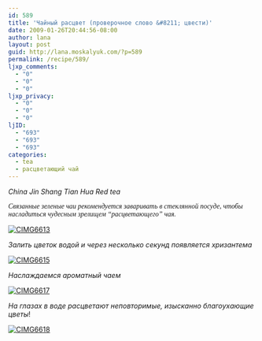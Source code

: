 ```yaml
---
id: 589
title: 'Чайный расцвет (проверочное слово &#8211; цвести)'
date: 2009-01-26T20:44:56-08:00
author: lana
layout: post
guid: http://lana.moskalyuk.com/?p=589
permalink: /recipe/589/
ljxp_comments:
  - "0"
  - "0"
  - "0"
ljxp_privacy:
  - "0"
  - "0"
  - "0"
ljID:
  - "693"
  - "693"
  - "693"
categories:
  - tea
  - расцветающий чай
---
```

_China Jin Shang Tian Hua Red tea_

_<span id="article" class="p1"><span style="font-family: verdana">Связанные зеленые чаи рекомендуется заваривать в стеклянной посуде, чтобы насладиться чудесным зрелищем &#8220;расцветающего&#8221; чая. </span></span>_

<a class="flickr-image" title="CIMG6613" rel="flickr-mgr" href="http://www.flickr.com/photos/67405678@N00/3229776855/"><img class="flickr-large" longdesc="http://farm4.static.flickr.com/3471/3229776855_5f9875482a_o.jpg" src="http://farm4.static.flickr.com/3471/3229776855_fec4bb855d.jpg" alt="CIMG6613" /></a>

_Залить цветок водой и через несколько секунд появляется хризантема_

<a class="flickr-image" title="CIMG6615" rel="flickr-mgr" href="http://www.flickr.com/photos/67405678@N00/3230637642/"><img class="flickr-large" longdesc="http://farm4.static.flickr.com/3265/3230637642_2f73dea91a_o.jpg" src="http://farm4.static.flickr.com/3265/3230637642_f679fa1c11.jpg" alt="CIMG6615" /></a>

_Наслаждаемся ароматный чаем_

<a class="flickr-image" title="CIMG6617" rel="flickr-mgr" href="http://www.flickr.com/photos/67405678@N00/3229802427/"><img class="flickr-large" longdesc="http://farm4.static.flickr.com/3304/3229802427_a6442ff020_o.jpg" src="http://farm4.static.flickr.com/3304/3229802427_f4cbeb6379.jpg" alt="CIMG6617" /></a>

_На глазах в воде расцветают неповторимые, изысканно благоухающие цветы_!

<a class="flickr-image" title="CIMG6618" rel="flickr-mgr" href="http://www.flickr.com/photos/67405678@N00/3230656720/"><img class="flickr-large" longdesc="http://farm4.static.flickr.com/3501/3230656720_33ca142c0d_o.jpg" src="http://farm4.static.flickr.com/3501/3230656720_e3630941e7.jpg" alt="CIMG6618" /></a>